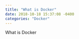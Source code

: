 ```yaml
---
title: "What is Docker"
date: 2018-10-18 15:37:08 -0400
categories: "Docker"
---
```


What is Docker
